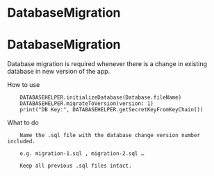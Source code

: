 # DatabaseMigration
# DatabaseMigration
Database migration is required whenever there is a change in existing database in new version of the app.

How to use

        DATABASEHELPER.initializeDatabase(Database.fileName)
        DATABASEHELPER.migrateToVersion(version: 1)
        print("DB Key:", DATABASEHELPER.getSecretKeyFromKeyChain())
        
What to do

        Name the .sql file with the database change version number included.

        e.g. migration-1.sql , migration-2.sql …

        Keep all previous .sql files intact.



